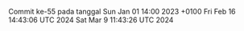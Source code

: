 Commit ke-55 pada tanggal Sun Jan 01 14:00 2023 +0100
Fri Feb 16 14:43:06 UTC 2024
Sat Mar  9 11:43:26 UTC 2024
